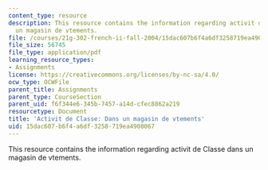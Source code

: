 ```yaml
---
content_type: resource
description: This resource contains the information regarding activit de Classe dans
  un magasin de vtements.
file: /courses/21g-302-french-ii-fall-2004/15dac607b6f4a6df3258719ea4908067_MIT21G_302_F04_Classe_S.pdf
file_size: 56745
file_type: application/pdf
learning_resource_types:
- Assignments
license: https://creativecommons.org/licenses/by-nc-sa/4.0/
ocw_type: OCWFile
parent_title: Assignments
parent_type: CourseSection
parent_uid: f6f344e6-345b-7457-a14d-cfec8862a219
resourcetype: Document
title: 'Activit de Classe: Dans un magasin de vtements'
uid: 15dac607-b6f4-a6df-3258-719ea4908067
---
```

This resource contains the information regarding activit de Classe dans un magasin de vtements.